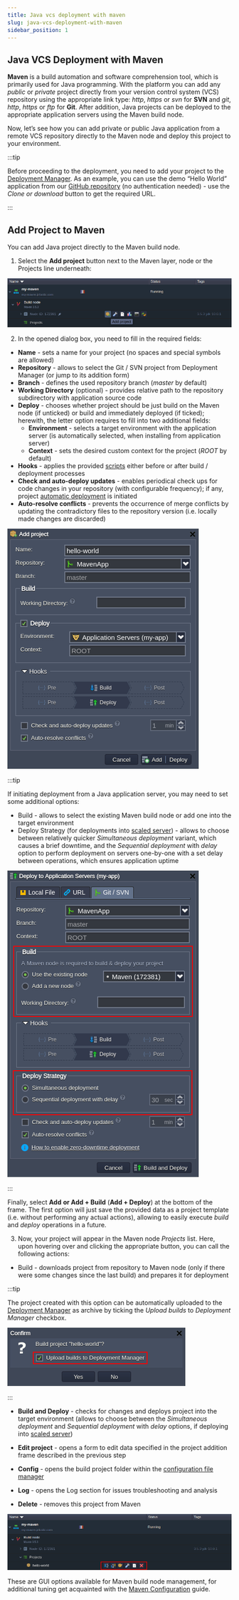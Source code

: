 ```yaml
---
title: Java vcs deployment with maven
slug: java-vcs-deployment-with-maven
sidebar_position: 1
---
```


## Java VCS Deployment with Maven

**Maven** is a build automation and software comprehension tool, which is primarily used for Java programming. With the platform you can add any _public_ or _private_ project directly from your version control system (VCS) repository using the appropriate link type: _http_, _https_ or _svn_ for **SVN** and _git_, _http_, _https_ or _ftp_ for **Git**. After addition, Java projects can be deployed to the appropriate application servers using the Maven build node.

Now, let’s see how you can add private or public Java application from a remote VCS repository directly to the Maven node and deploy this project to your environment.

:::tip

Before proceeding to the deployment, you need to add your project to the [Deployment Manager](https://cloudmydc.com/). As an example, you can use the demo “Hello World” application from our [GitHub repository](https://cloudmydc.com/) (no authentication needed) - use the _Clone or download_ button to get the required URL.

:::

## Add Project to Maven

You can add Java project directly to the Maven build node.

1. Select the **Add project** button next to the Maven layer, node or the Projects line underneath:

<div style={{
    display:'flex',
    justifyContent: 'center',
    margin: '0 0 1rem 0'
}}>

![Locale Dropdown](./img/JavaVCSDeploymentwithMaven/01-maven-add-project.png)

</div>

2. In the opened dialog box, you need to fill in the required fields:

- **Name** - sets a name for your project (no spaces and special symbols are allowed)
- **Repository** - allows to select the Git / SVN project from Deployment Manager (or jump to its addition form)
- **Branch** - defines the used repository branch (_master_ by default)
- **Working Directory** (optional) - provides relative path to the repository subdirectory with application source code
- **Deploy** - chooses whether project should be just build on the Maven node (if unticked) or build and immediately deployed (if ticked); herewith, the letter option requires to fill into two additional fields:
  - **Environment** - selects a target environment with the application server (is automatically selected, when installing from application server)
  - **Context** - sets the desired custom context for the project (_ROOT_ by default)
- **Hooks** - applies the provided [scripts](https://cloudmydc.com/) either before or after build / deployment processes
- **Check and auto-deploy updates** - enables periodical check ups for code changes in your repository (with configurable frequency); if any, project [automatic deployment](https://cloudmydc.com/) is initiated
- **Auto-resolve conflicts** - prevents the occurrence of merge conflicts by updating the contradictory files to the repository version (i.e. locally made changes are discarded)

<div style={{
    display:'flex',
    justifyContent: 'center',
    margin: '0 0 1rem 0'
}}>

![Locale Dropdown](./img/JavaVCSDeploymentwithMaven/02-maven-configure-project.png)

</div>

:::tip

If initiating deployment from a Java application server, you may need to set some additional options:

- Build - allows to select the existing Maven build node or add one into the target environment
- Deploy Strategy (for deployments into [scaled server](https://cloudmydc.com/)) - allows to choose between relatively quicker _Simultaneous deployment_ variant, which causes a brief downtime, and the _Sequential deployment_ with _delay_ option to perform deployment on servers one-by-one with a set delay between operations, which ensures application uptime

<div style={{
    display:'flex',
    justifyContent: 'center',
    margin: '0 0 1rem 0'
}}>

![Locale Dropdown](./img/JavaVCSDeploymentwithMaven/03-maven-deploy-project.png)

</div>

:::

Finally, select **Add** **or Add + Build** (**Add + Deploy**) at the bottom of the frame. The first option will just save the provided data as a project template (i.e. without performing any actual actions), allowing to easily execute _build_ and _deploy_ operations in a future.

3. Now, your project will appear in the Maven node _Projects_ list. Here, upon hovering over and clicking the appropriate button, you can call the following actions:

- Build - downloads project from repository to Maven node (only if there were some changes since the last build) and prepares it for deployment

:::tip

The project created with this option can be automatically uploaded to the [Deployment Manager](https://cloudmydc.com/) as archive by ticking the _Upload builds_ to _Deployment Manager_ checkbox.

<div style={{
    display:'flex',
    justifyContent: 'center',
    margin: '0 0 1rem 0'
}}>

![Locale Dropdown](./img/JavaVCSDeploymentwithMaven/04-maven-build-project-archive.png)

</div>

:::

- **Build and Deploy** - checks for changes and deploys project into the target environment (allows to choose between the _Simultaneous deployment_ and _Sequential deployment_ with _delay_ options, if deploying into [scaled server](https://cloudmydc.com/))

- **Edit project** - opens a form to edit data specified in the project addition frame described in the previous step

- **Config** - opens the build project folder within the [configuration file manager](/docs/ApplicationSetting/Configuration%20File%20Manager)

- **Log** - opens the Log section for issues troubleshooting and analysis

- **Delete** - removes this project from Maven

<div style={{
    display:'flex',
    justifyContent: 'center',
    margin: '0 0 1rem 0'
}}>

![Locale Dropdown](./img/JavaVCSDeploymentwithMaven/05-maven-manage-projects.png)

</div>

These are GUI options available for Maven build node management, for additional tuning get acquainted with the [Maven Configuration](https://cloudmydc.com/) guide.
